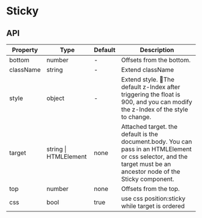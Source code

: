 # Sticky

<example />

## API

| Property | Type | Default | Description |
| --- | --- | --- | --- |
| bottom | number | - | Offsets from the bottom. |
| className | string | - | Extend className |
| style | object | - | Extend style. The default z-Index after triggering the float is 900, and you can modify the z-Index of the style to change. |
| target | string \| HTMLElement | none | Attached target. the default is the document.body. You can pass in an HTMLElement or css selector, and the target must be an ancestor node of the Sticky component. |
| top | number | none | Offsets from the top. |
| css | bool | true | use css position:sticky while target is ordered |
